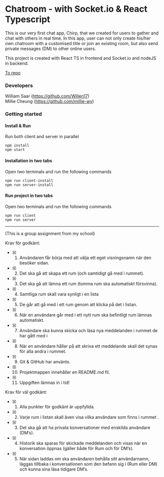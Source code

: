 # Chatroom - with Socket.io & React Typescript

This is our very first chat app, Chirp, that we created for users to gather and chat with others in real time. In this app, user can not only create his/her own chatroom with a customised title or join an existing room, but also send private messages (DM) to other online users.  

This project is created with React TS in frontend and Socket.io and nodeJS in backend. 

[To repo](https://github.com/Willen17/chatroom/ "Chatroom - with Socket.io & React Typescript")

### Developers

William Saar (https://github.com/Willen17) </br>
Millie Cheung (https://github.com/millie-wy)

### Getting started

#### Install & Run

Run both client and server in parallel

  ```
  npm install
  npm start
  ```

#### Installation in two tabs

Open two terminals and run the following commands

   ```
  npm run client-install
  npm run server-install
  ```
   
#### Run project in two tabs

Open two terminals and run the following commands

  ```
  npm run client
  npm run server
  ```

---

(This is a group assignment from my school)

Krav för godkänt:

- [x] 1. Användaren får börja med att välja ett eget visningsnamn när den besöker sidan.
- [x] 2. Det ska gå att skapa ett rum (och samtidigt gå med i rummet).
- [x] 3. Det ska gå att lämna ett rum (tomma rum ska automatiskt försvinna).
- [x] 4. Samtliga rum skall vara synligt i en lista
- [x] 5. De går att gå med i ett rum genom att klicka på det i listan.
- [x] 6. När en användare går med i ett nytt rum ska befintligt rum lämnas automatiskt.
- [x] 7. Användare ska kunna skicka och läsa nya meddelanden i rummet de har gått med i
- [x] 8. När en användare håller på att skriva ett meddelande skall det synas för alla andra i rummet.
- [x] 9. Git & GitHub har använts.
- [x] 10. Projektmappen innehåller en README.md fil.
- [x] 11. Uppgiften lämnas in i tid!

Krav för väl godkänt:

- [x] 1. Alla punkter för godkänt är uppfyllda.
- [x] 2. Varje rum i listan skall även visa vilka användare som finns i rummet .
- [x] 3. Det ska gå att ha privata konversationer med enskilda användare (DM’s).
- [x] 4. Historik ska sparas för skickade meddelanden och visas när en konversation öppnas (gäller både för Rum och för DM’s).
- [x] 5. När sidan laddas om ska användaren behålla sitt användarnamn, läggas tillbaka i konversationen som den befann sig i (Rum eller DM) och kunna sina läsa tidigare DM’s.
